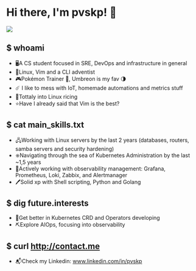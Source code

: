 # Hi there, I'm pvskp! 🫡
![](https://media.tenor.com/j78BdvZI9dwAAAAC/pokemon-anime.gif)

## $ whoami
- 🖥️A CS student focused in SRE, DevOps and infrastructure in general
- 🐧Linux, Vim and a CLI adventist
- 🎮Pokémon Trainer 💪, Umbreon is my fav 🌗
- ☄️ I like to mess with IoT, homemade automations and metrics stuff
- 🍚Tottaly into Linux ricing
- ⭐Have I already said that Vim is the best?

## $ cat main_skills.txt
- 🖧Working with Linux servers by the last 2 years (databases, routers, samba servers and security hardening)
- ⎈Navigating through the sea of Kubernetes Administration by the last ~1,5 years
- 🔎Actively working with observability management: Grafana, Prometheus, Loki, Zabbix, and Alertmanager
- 🖊️Solid xp with Shell scripting, Python and Golang

## $ dig future.interests
- 🔧Get better in Kubernetes CRD and Operators developing 
- ⛏️Explore AIOps, focusing into observability

## $ curl http://contact.me
- 📬Check my Linkedin: www.linkedin.com/in/pvskp
